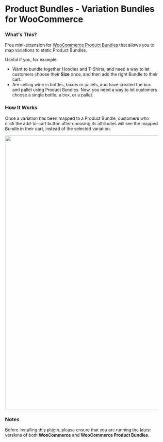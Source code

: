 # Product Bundles - Variation Bundles for WooCommerce

### What's This?

Free mini-extension for [WooCommerce Product Bundles](https://woocommerce.com/products/product-bundles/?aff=46147&cid=5699243) that allows you to map variations to static Product Bundles.

Useful if you, for example:

* Want to bundle together Hoodies and T-Shirts, and need a way to let customers choose their **Size** once, and then add the right Bundle to their cart.
* Are selling wine in bottles, boxes or pallets, and have created the box and pallet using Product Bundles. Now, you need a way to let customers choose a single bottle, a box, or a pallet.

### How It Works

Once a variation has been mapped to a Product Bundle, customers who click the add-to-cart button after choosing its attributes will see the mapped Bundle in their cart, instead of the selected variation.

<img width="900" src="https://user-images.githubusercontent.com/1783726/80000533-ebefb380-84c5-11ea-918c-8bdd60c4077e.png">

### Notes

Before installing this plugin, please ensure that you are running the latest versions of both **WooCommerce** and **WooCommerce Product Bundles**.
